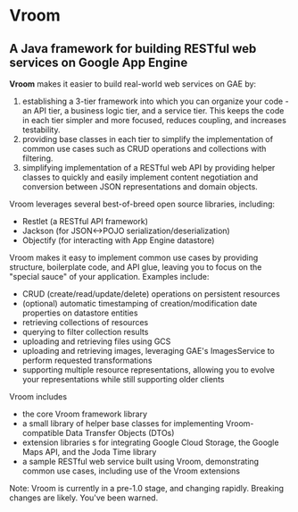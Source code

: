 Vroom
=====

A Java framework for building RESTful web services on Google App Engine
---

**Vroom** makes it easier to build real-world web services on GAE by:

1. establishing a 3-tier framework into which you can organize your code - an API tier, a business logic tier, and a service  tier.  This keeps the code in each tier simpler and more focused, reduces coupling, and increases testability.
2. providing base classes in each tier to simplify the implementation of common use cases such as CRUD operations and collections with filtering.
3. simplifying implementation of a RESTful web API by providing helper classes to quickly and easily implement content negotiation and conversion between JSON representations and domain objects.

Vroom leverages several best-of-breed open source libraries, including:
 - Restlet (a RESTful API framework)
 - Jackson (for JSON<->POJO serialization/deserialization)
 - Objectify (for interacting with App Engine datastore)

Vroom makes it easy to implement common use cases by providing structure, boilerplate code, and API glue, leaving you to focus on the "special sauce" of your application.  Examples include:
- CRUD (create/read/update/delete) operations on persistent resources
- (optional) automatic timestamping of creation/modification date properties on datastore entities
- retrieving collections of resources
- querying to filter collection results
- uploading and retrieving files using GCS
- uploading and retrieving images, leveraging GAE's ImagesService to perform requested transformations
- supporting multiple resource representations, allowing you to evolve your representations while still supporting older clients

Vroom includes
 - the core Vroom framework library
 - a small library of helper base classes for implementing Vroom-compatible Data Transfer Objects (DTOs) 
 - extension libraries s for integrating Google Cloud Storage, the Google Maps API, and the Joda Time library
 - a sample RESTful web service built using Vroom, demonstrating common use cases, including use of the Vroom extensions

Note: Vroom is currently in a pre-1.0 stage, and changing rapidly.  Breaking changes are likely.  You've been warned.

